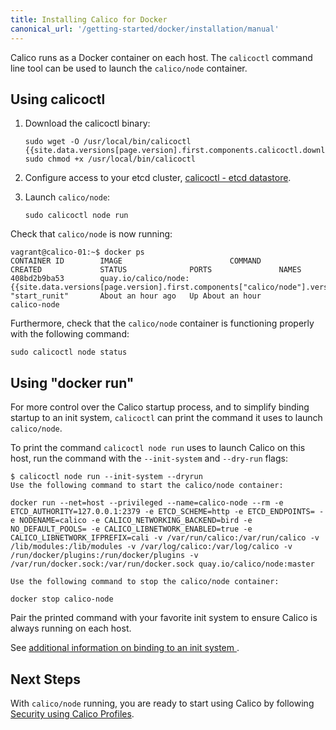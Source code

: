 ```yaml
---
title: Installing Calico for Docker
canonical_url: '/getting-started/docker/installation/manual'
---
```


Calico runs as a Docker container on each host. The `calicoctl` command line tool can be used to launch the `calico/node` container.

## Using calicoctl

1. Download the calicoctl binary:

   ```
   sudo wget -O /usr/local/bin/calicoctl {{site.data.versions[page.version].first.components.calicoctl.download_url}}
   sudo chmod +x /usr/local/bin/calicoctl
   ```

2. Configure access to your etcd cluster, [calicoctl - etcd datastore]({{site.baseurl}}/{{page.version}}/reference/calicoctl/setup/etcdv2).
3. Launch `calico/node`:

   ```
   sudo calicoctl node run
   ```

Check that `calico/node` is now running:

```
vagrant@calico-01:~$ docker ps
CONTAINER ID        IMAGE                        COMMAND             CREATED             STATUS              PORTS               NAMES
408bd2b9ba53        quay.io/calico/node:{{site.data.versions[page.version].first.components["calico/node"].version}}   "start_runit"       About an hour ago   Up About an hour                        calico-node
```

Furthermore, check that the `calico/node` container is functioning properly
with the following command:

```
sudo calicoctl node status
```

## Using "docker run"

For more control over the Calico startup process, and to simplify binding
startup to an init system, `calicoctl` can print the command it uses
to launch `calico/node`.

To print the command `calicoctl node run` uses to launch Calico on this host,
run the command with the `--init-system` and `--dry-run` flags:

```
$ calicoctl node run --init-system --dryrun
Use the following command to start the calico/node container:

docker run --net=host --privileged --name=calico-node --rm -e ETCD_AUTHORITY=127.0.0.1:2379 -e ETCD_SCHEME=http -e ETCD_ENDPOINTS= -e NODENAME=calico -e CALICO_NETWORKING_BACKEND=bird -e NO_DEFAULT_POOLS= -e CALICO_LIBNETWORK_ENABLED=true -e CALICO_LIBNETWORK_IFPREFIX=cali -v /var/run/calico:/var/run/calico -v /lib/modules:/lib/modules -v /var/log/calico:/var/log/calico -v /run/docker/plugins:/run/docker/plugins -v /var/run/docker.sock:/var/run/docker.sock quay.io/calico/node:master

Use the following command to stop the calico/node container:

docker stop calico-node

```

Pair the printed command with your favorite init system to ensure Calico is
always running on each host.

See [additional information on binding to an init system
]({{site.baseurl}}/{{page.version}}/usage/configuration/as-service).

## Next Steps

With `calico/node` running, you are ready to start using Calico by following
[Security using Calico Profiles]({{site.baseurl}}/{{page.version}}/getting-started/docker/tutorials/security-using-calico-profiles).

